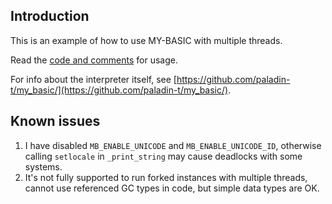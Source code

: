 ## Introduction

This is an example of how to use MY-BASIC with multiple threads.

Read the [code and comments](threaded.c) for usage.

For info about the interpreter itself, see [https://github.com/paladin-t/my_basic/](https://github.com/paladin-t/my_basic/).

## Known issues

1. I have disabled `MB_ENABLE_UNICODE` and `MB_ENABLE_UNICODE_ID`, otherwise calling `setlocale` in `_print_string` may cause deadlocks with some systems.
2. It's not fully supported to run forked instances with multiple threads, cannot use referenced GC types in code, but simple data types are OK.
